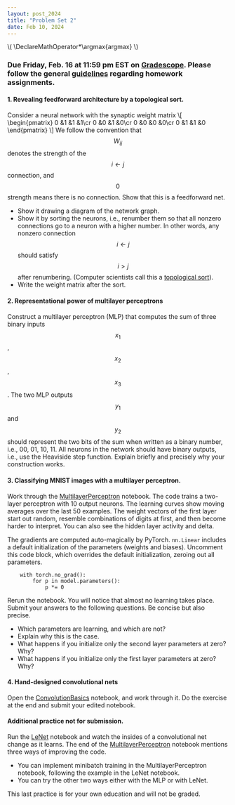 ```yaml
---
layout: post_2024
title: "Problem Set 2"
date: Feb 10, 2024
---
```

\\(
\DeclareMathOperator*\argmax{argmax}
\\)

### Due Friday, Feb. 16 at 11:59 pm EST on [Gradescope](https://www.gradescope.com/courses/725211). Please follow the general [guidelines](https://cos485.github.io/2024/02/05/homework-guidelines.html) regarding homework assignments.

#### 1. Revealing feedforward architecture by a topological sort.
Consider a neural network with the synaptic weight matrix
\\[
\begin{pmatrix}
0 &1 &1 &1\cr
0 &0 &1 &0\cr
0 &0 &0 &0\cr
0 &1 &1 &0
\end{pmatrix}
\\]
We follow the convention that $$W_{ij}$$ denotes the strength of the $$i\leftarrow j$$ connection, and $$0$$ strength means there is no connection.  Show that this is a feedforward net.

   - Show it drawing a diagram of the network graph.
   - Show it by sorting the neurons, i.e., renumber them so that all nonzero connections go to a neuron with a higher number. 
     In other words, any nonzero connection $$i\leftarrow j$$ should satisfy $$i>j$$ after renumbering.
     (Computer scientists call this a [topological sort](https://en.wikipedia.org/wiki/Topological_sorting)).
   - Write the weight matrix after the sort.

#### 2. Representational power of multilayer perceptrons
Construct a multilayer perceptron (MLP) that computes the sum of three binary inputs $$x_{1}$$, $$x_{2}$$, $$x_{3}$$. The two MLP outputs $$y_{1}$$ and $$y_{2}$$ should represent the two bits of the sum when written as a binary number, i.e., 00, 01, 10, 11. All neurons in the network should have binary outputs, i.e., use the Heaviside step function. Explain briefly and precisely why your construction works.

#### 3. Classifying MNIST images with a multilayer perceptron.
Work through the [MultilayerPerceptron](https://drive.google.com/file/d/1KXSSlRrZ_AWc8RFh7ihSg856W9bKrWmG/view?usp=drive_link) notebook.
The code trains a two-layer perceptron with 10 output neurons. 
The learning curves show moving averages over the last 50 examples.
The weight vectors of the first layer start out random, resemble combinations of digits at first, and then become harder to interpret.
You can also see the hidden layer activity and delta.
   
The gradients are computed auto-magically by PyTorch. `nn.Linear` includes a default initialization of the parameters (weights and biases).
Uncomment this code block, which overrides the default initialization, zeroing out all parameters.

        with torch.no_grad():
            for p in model.parameters():
                p *= 0

Rerun the notebook. You will notice that almost no learning takes place. Submit your answers to the following questions. Be concise but also precise.
   - Which parameters are learning, and which are not?
   - Explain why this is the case.
   - What happens if you initialize only the second layer parameters at zero? Why?
   - What happens if you initialize only the first layer parameters at zero? Why?

#### 4. Hand-designed convolutional nets
Open the [ConvolutionBasics](https://drive.google.com/file/d/1K_QrGjNUz4jrpMOvU941KVKcXrUQSgtj/view?usp=drive_link) notebook, and work through it. 
Do the exercise at the end and submit your edited notebook.

#### Additional practice not for submission.
Run the [LeNet](https://drive.google.com/file/d/1KcHi031FiR2wC79ppDcwE4D1dW8bxqP-/view?usp=drive_link) notebook and watch the insides of a convolutional net change as it learns. The end of the [MultilayerPerceptron](https://drive.google.com/file/d/1KXSSlRrZ_AWc8RFh7ihSg856W9bKrWmG/view?usp=drive_link) notebook mentions three ways of improving the code. 
   - You can implement minibatch training in the MultilayerPerceptron notebook, following the example in the LeNet notebook.
   - You can try the other two ways either with the MLP or with LeNet. 
   
This last practice is for your own education and will not be graded.
